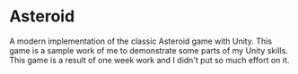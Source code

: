 # Asteroid
A modern implementation of the classic Asteroid game with Unity.
This game is a sample work of me to demonstrate some parts of my Unity skills.
This game is a result of one week work and I didn't put so much effort on it.
